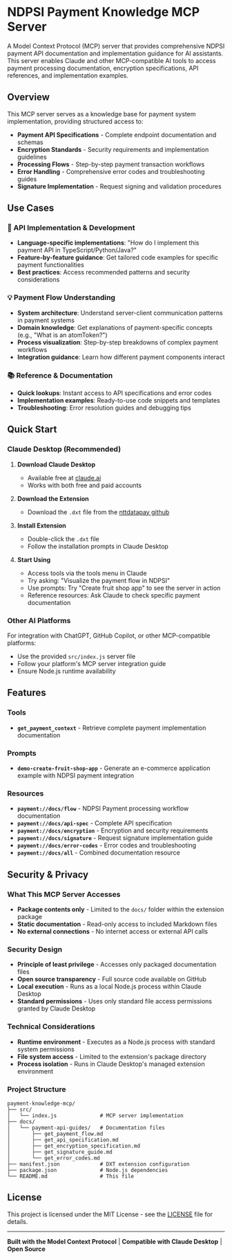 # NDPSI Payment Knowledge MCP Server

A Model Context Protocol (MCP) server that provides comprehensive NDPSI payment API documentation and implementation guidance for AI assistants. This server enables Claude and other MCP-compatible AI tools to access payment processing documentation, encryption specifications, API references, and implementation examples.

## Overview

This MCP server serves as a knowledge base for payment system implementation, providing structured access to:

- **Payment API Specifications** - Complete endpoint documentation and schemas
- **Encryption Standards** - Security requirements and implementation guidelines  
- **Processing Flows** - Step-by-step payment transaction workflows
- **Error Handling** - Comprehensive error codes and troubleshooting guides
- **Signature Implementation** - Request signing and validation procedures

## Use Cases

### 🔧 API Implementation & Development
- **Language-specific implementations**: "How do I implement this payment API in TypeScript/Python/Java?"
- **Feature-by-feature guidance**: Get tailored code examples for specific payment functionalities
- **Best practices**: Access recommended patterns and security considerations

### 💡 Payment Flow Understanding
- **System architecture**: Understand server-client communication patterns in payment systems
- **Domain knowledge**: Get explanations of payment-specific concepts (e.g., "What is an atomToken?")
- **Process visualization**: Step-by-step breakdowns of complex payment workflows
- **Integration guidance**: Learn how different payment components interact

### 📚 Reference & Documentation
- **Quick lookups**: Instant access to API specifications and error codes
- **Implementation examples**: Ready-to-use code snippets and templates
- **Troubleshooting**: Error resolution guides and debugging tips

## Quick Start

### Claude Desktop (Recommended)

1. **Download Claude Desktop**
   - Available free at [claude.ai](https://claude.ai)
   - Works with both free and paid accounts

2. **Download the Extension**
   - Download the `.dxt` file from the [nttdatapay github](https://github.com/nttdatapay/mcp-agent)

3. **Install Extension**
   - Double-click the `.dxt` file
   - Follow the installation prompts in Claude Desktop

4. **Start Using**
   - Access tools via the tools menu in Claude
   - Try asking: "Visualize the payment flow in NDPSI"
   - Use prompts: Try "Create fruit shop app" to see the server in action
   - Reference resources: Ask Claude to check specific payment documentation

### Other AI Platforms

For integration with ChatGPT, GitHub Copilot, or other MCP-compatible platforms:

- Use the provided `src/index.js` server file
- Follow your platform's MCP server integration guide
- Ensure Node.js runtime availability

## Features

### Tools
- **`get_payment_context`** - Retrieve complete payment implementation documentation

### Prompts  
- **`demo-create-fruit-shop-app`** - Generate an e-commerce application example with NDPSI payment integration

### Resources
- **`payment://docs/flow`** - NDPSI Payment processing workflow documentation
- **`payment://docs/api-spec`** - Complete API specification
- **`payment://docs/encryption`** - Encryption and security requirements
- **`payment://docs/signature`** - Request signature implementation guide
- **`payment://docs/error-codes`** - Error codes and troubleshooting
- **`payment://docs/all`** - Combined documentation resource

## Security & Privacy

### What This MCP Server Accesses

- **Package contents only** - Limited to the `docs/` folder within the extension package
- **Static documentation** - Read-only access to included Markdown files
- **No external connections** - No internet access or external API calls

### Security Design

- **Principle of least privilege** - Accesses only packaged documentation files
- **Open source transparency** - Full source code available on GitHub
- **Local execution** - Runs as a local Node.js process within Claude Desktop
- **Standard permissions** - Uses only standard file access permissions granted by Claude Desktop

### Technical Considerations

- **Runtime environment** - Executes as a Node.js process with standard system permissions
- **File system access** - Limited to the extension's package directory
- **Process isolation** - Runs in Claude Desktop's managed extension environment



### Project Structure

```
payment-knowledge-mcp/
├── src/
│   └── index.js              # MCP server implementation
├── docs/
│   └── payment-api-guides/   # Documentation files
│       ├── get_payment_flow.md
│       ├── get_api_specification.md
│       ├── get_encryption_specification.md
│       ├── get_signature_guide.md
│       └── get_error_codes.md
├── manifest.json             # DXT extension configuration
├── package.json              # Node.js dependencies
└── README.md                 # This file
```


## License

This project is licensed under the MIT License - see the [LICENSE](LICENSE) file for details.

---

**Built with the Model Context Protocol** | **Compatible with Claude Desktop** | **Open Source**